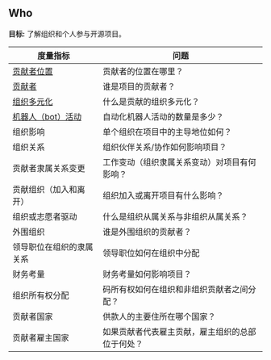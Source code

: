 ## Who

**目标:** 了解组织和个人参与开源项目。

| 度量指标 | 问题 |
| --- | --- |
| [贡献者位置](contributor-location.md) | 贡献者的位置在哪里？ |
| [贡献者](contributors.md) | 谁是项目的贡献者？ |
| [组织多元化](organizational-diversity.md) | 什么是贡献的组织多元化？ |
| [机器人（bot）活动](bot-activity.md) | 自动化机器人活动的数量是多少？ |
| 组织影响 | 单个组织在项目中的主导地位如何？ |
| 组织关系 | 组织伙伴关系/协作如何影响项目？ |
| 贡献者隶属关系变更 | 工作变动（组织隶属关系变动）对项目有何影响？ |
| 贡献组织（加入和离开） | 组织加入或离开项目有什么影响？ |
| 组织或志愿者驱动 | 什么是组织从属关系与非组织从属关系？ |
| 外围组织 | 谁是外围组织的贡献者？ |
| 领导职位在组织的隶属关系 | 领导职位如何在组织中分配 |
| 财务考量 | 财务考量如何影响项目？ |
| 组织所有权分配 | 码所有权如何在组织和非组织贡献者之间分配？ |
| 贡献者国家 | 供款人的主要住所在哪个国家？ |
| 贡献者雇主国家 | 如果贡献者代表雇主贡献，雇主组织的总部位于何处？ |